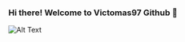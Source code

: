 ### Hi there! Welcome to Victomas97 Github 👋

![Alt Text](https://media.giphy.com/media/vFKqnCdLPNOKc/giphy.gif)

<!--
**Victomas97/Victomas97** is a ✨ _special_ ✨ repository because its `README.md` (this file) appears on your GitHub profile.

Here are some ideas to get you started:

- 🔭 I’m currently working on ...
- 🌱 I’m currently learning ...
- 👯 I’m looking to collaborate on ...
- 🤔 I’m looking for help with ...
- 💬 Ask me about ...
- 📫 How to reach me: ...
- 😄 Pronouns: ...
- ⚡ Fun fact: ...
-->
